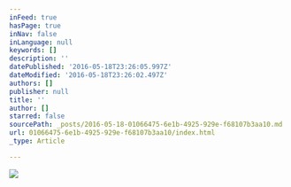 ```yaml
---
inFeed: true
hasPage: true
inNav: false
inLanguage: null
keywords: []
description: ''
datePublished: '2016-05-18T23:26:05.997Z'
dateModified: '2016-05-18T23:26:02.497Z'
authors: []
publisher: null
title: ''
author: []
starred: false
sourcePath: _posts/2016-05-18-01066475-6e1b-4925-929e-f68107b3aa10.md
url: 01066475-6e1b-4925-929e-f68107b3aa10/index.html
_type: Article

---
```

![](https://the-grid-user-content.s3-us-west-2.amazonaws.com/43aa5eb8-e9d0-41eb-a450-41d13f5b9b86.jpg)